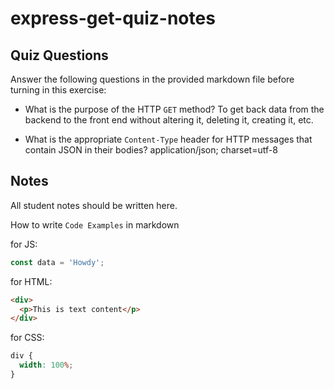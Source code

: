 # express-get-quiz-notes

## Quiz Questions

Answer the following questions in the provided markdown file before turning in this exercise:

- What is the purpose of the HTTP `GET` method?
  To get back data from the backend to the front end without altering it, deleting it, creating it, etc.

- What is the appropriate `Content-Type` header for HTTP messages that contain JSON in their bodies?
  application/json; charset=utf-8

## Notes

All student notes should be written here.

How to write `Code Examples` in markdown

for JS:

```javascript
const data = 'Howdy';
```

for HTML:

```html
<div>
  <p>This is text content</p>
</div>
```

for CSS:

```css
div {
  width: 100%;
}
```
